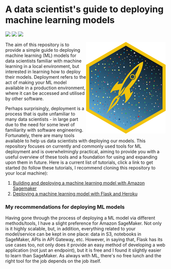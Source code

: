 # A data scientist's guide to deploying machine learning models

![](https://img.shields.io/badge/-tutorial-informational)
![](https://img.shields.io/badge/-machine--learning-important)
![](https://img.shields.io/badge/-aws-lightgrey)

<p>
  <img align="right" src="docs/img/ml-deploy.png" width="250">

The aim of this repository is to provide a simple guide to deploying machine learning (ML) models for data scientists familiar with machine learning in a local environment, but interested in learning how to deploy their models. Deployment refers to the act of making your ML model available in a production environment, where it can be accessed and utilised by other software.

</p>

Perhaps surprisingly, deployment is a process that is quite unfamiliar to many data scientists - in large part due to the need for some level of familiarity with software engineering. Fortunately, there are many tools available to help us data scientists with deploying our models. This repository focuses on currently and commonly used tools for ML deployment and is overwhelmingly practical, aiming to provide you with a useful overview of these tools and a foundation for using and expanding upon them in future. Here is a current list of tutorials, click a link to get started (to follow these tutorials, I recommend cloning this repository to your local machine):

1. [Building and deploying a machine learning model with Amazon Sagemaker](deploy-with-sagemaker.ipynb)
2. [Deploying a machine learning model with Flask and Heroku](deploy-with-flask.ipynb)

### My recommendations for deploying ML models

Having gone through the process of deploying a ML model via different methods/tools, I have a slight preference for Amazon SageMaker. Not only is it highly scalable, but, in addition, everything related to your model/service can be kept in one place: data in S3, notebooks in SageMaker, APIs in API Gateway, etc. However, in saying that, Flask has its use cases too, not only does it provide an easy method of developing a web application (not just an endpoint), but it is free and I found it slightly easier to learn than SageMaker. As always with ML, there's no free lunch and the right tool for the job depends on the job itself.
